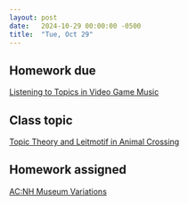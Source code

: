 ```yaml
---
layout: post
date:   2024-10-29 00:00:00 -0500
title:  "Tue, Oct 29"
---
```


## Homework due

[Listening to Topics in Video Game Music](https://gmuedu-my.sharepoint.com/:f:/g/personal/mlavengo_gmu_edu/EnXH-XQ_-uVKtw5tJz6xe1gB_LD7aB9uzB5G344iTHaZNg?e=qwVNA9)

## Class topic

[Topic Theory and Leitmotif in Animal Crossing](http://www.smt-v.org/archives/volume9.html#variations-on-a-theme-by-k-k-slider-memory-and-play-in-animal-crossing-new-horizons)

## Homework assigned

[AC:NH Museum Variations](https://gmuedu-my.sharepoint.com/:f:/g/personal/mlavengo_gmu_edu/EnXH-XQ_-uVKtw5tJz6xe1gB_LD7aB9uzB5G344iTHaZNg?e=qwVNA9)


